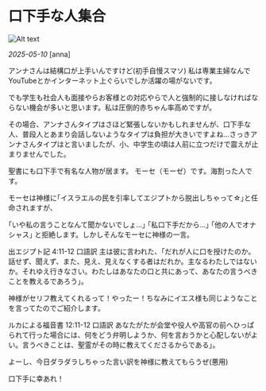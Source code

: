 # 口下手な人集合

![Alt text](/static/images/blog/asmrchurch_beautiful_japanese_high_school_girl_thinking_in_pool_7dab3daf-8611-4683-b314-a7557838dfdd.png)

*2025-05-10*
[anna]

アンナさんは結構口が上手いんですけど(初手自慢スマソ)
私は専業主婦なんでYouTubeとかインターネット上ぐらいでしか活躍の場がないです。

でも学生も社会人も面接やらお客様との対応やらで人と強制的に接しなければならない機会が多いと思います。私は圧倒的赤ちゃん率高めですが。

その場合、アンナさんタイプはさほど緊張しないかもしれませんが、口下手な人、普段人とあまり会話しないようなタイプは負担が大きいですよね…さっきアンナさんタイプはと言いましたが、小、中学生の頃は人前に立つだけで震えが止まりませんでした。

聖書にも口下手で有名な人物が居ます。
モーセ（モーゼ）です。海割った人です。

モーセは神様に｢イスラエルの民を引率してエジプトから脱出しちゃって☆｣と任命されますが、

｢いや私の言うことなんて聞かないでしょ…｣
｢私口下手だから…｣
｢他の人でオナシャス｣
と拒絶します。しかしそんなモーセに神様の一言。

出エジプト記 4:11-12 口語訳
主は彼に言われた、「だれが人に口を授けたのか。話せず、聞えず、また、見え、見えなくする者はだれか。主なるわたしではないか。それゆえ行きなさい。わたしはあなたの口と共にあって、あなたの言うべきことを教えるであろう」。 

神様がセリフ教えてくれるって！やったー！ちなみにイエス様も同じようなことを言ってたのでご紹介します。

ルカによる福音書 12:11-12 口語訳
あなたがたが会堂や役人や高官の前へひっぱられて行った場合には、何をどう弁明しようか、何を言おうかと心配しないがよい。言うべきことは、聖霊がその時に教えてくださるからである」。

よーし、今日ダラダラしちゃった言い訳を神様に教えてもらうぜ(悪用)

口下手に幸あれ！
